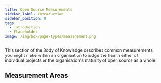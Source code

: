 ```yaml
---
title: Open Source Measurements
sidebar_label: Introduction
sidebar_position: 0
tags: 
  - Introduction
  - Placeholder
image: /img/bok/page-types/measurement.png
---
```


This section of the Body of Knowledge describes common measurements you might make within an organisation to judge the health either of individual projects or the organisation's maturity of open source as a whole.

## Measurement Areas

<BokTagList filter="Measurements" />